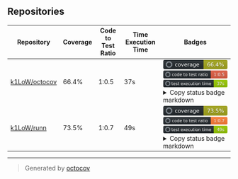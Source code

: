 ## Repositories

| Repository | Coverage | Code to Test Ratio | Time Execution Time | Badges |
| --- | --- | --- | --- | --- |
| [k1LoW/octocov](https://github.com/k1LoW/octocov) | 66.4% | 1:0.5 | 37s | ![k1LoW/octocov](https://raw.githubusercontent.com/k1LoW/coverages/main/badges/k1LoW/octocov/coverage.svg) ![k1LoW/octocov](https://raw.githubusercontent.com/k1LoW/coverages/main/badges/k1LoW/octocov/ratio.svg) ![k1LoW/octocov](https://raw.githubusercontent.com/k1LoW/coverages/main/badges/k1LoW/octocov/time.svg) <details><summary>Copy status badge markdown</summary>```![Coverage](https://raw.githubusercontent.com/k1LoW/coverages/main/badges/k1LoW/octocov/coverage.svg)```<br>```![Code to Test Ratio](https://raw.githubusercontent.com/k1LoW/coverages/main/badges/k1LoW/octocov/ratio.svg)```<br>```![Test Execution Time](https://raw.githubusercontent.com/k1LoW/coverages/main/badges/k1LoW/octocov/time.svg)```</details> |
| [k1LoW/runn](https://github.com/k1LoW/runn) | 73.5% | 1:0.7 | 49s | ![k1LoW/runn](https://raw.githubusercontent.com/k1LoW/coverages/main/badges/k1LoW/runn/coverage.svg) ![k1LoW/runn](https://raw.githubusercontent.com/k1LoW/coverages/main/badges/k1LoW/runn/ratio.svg) ![k1LoW/runn](https://raw.githubusercontent.com/k1LoW/coverages/main/badges/k1LoW/runn/time.svg) <details><summary>Copy status badge markdown</summary>```![Coverage](https://raw.githubusercontent.com/k1LoW/coverages/main/badges/k1LoW/runn/coverage.svg)```<br>```![Code to Test Ratio](https://raw.githubusercontent.com/k1LoW/coverages/main/badges/k1LoW/runn/ratio.svg)```<br>```![Test Execution Time](https://raw.githubusercontent.com/k1LoW/coverages/main/badges/k1LoW/runn/time.svg)```</details> |

---

> Generated by [octocov](https://github.com/k1LoW/octocov)
